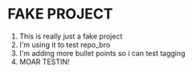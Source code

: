 FAKE PROJECT
============

1. This is really just a fake project
2. I'm using it to test repo_bro
3. I'm adding more bullet points so i can test tagging
4. MOAR TESTIN!
